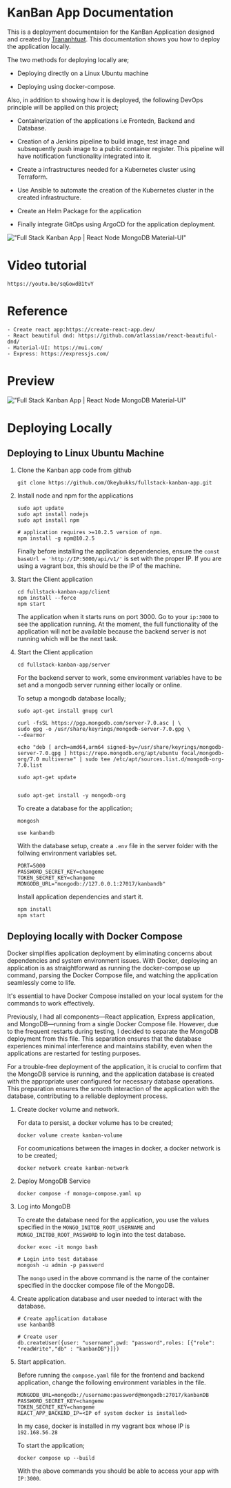 # KanBan App Documentation

This is a deployment documentaion for the KanBan Application designed and created by [Trananhtuat](https://github.com/trananhtuat). This documentation shows you how to deploy the application locally. 

The two methods for deploying locally are;

- Deploying directly on a Linux Ubuntu machine

- Deploying using docker-compose.

Also, in addition to showing how it is deployed, the following DevOps principle will be applied on this project;

- Containerization of the applications i.e Frontedn, Backend and Database.

- Creation of a Jenkins pipeline to build image, test image and subsequently push image to a public container register. This pipeline will have notification functionality integrated into it.

- Create a infrastructures needed for a Kubernetes cluster using Terraform.

- Use Ansible to automate the creation of the Kubernetes cluster in the created infrastructure.

- Create an Helm Package for the application

- Finally integrate GitOps using ArgoCD for the application deployment.

!["Full Stack Kanban App | React Node MongoDB Material-UI"](https://user-images.githubusercontent.com/67447840/177310317-3d9ad738-af83-4cc1-976a-c4a54c1033ff.png "Full Stack Kanban App | React Node MongoDB Material-UI")

# Video tutorial

    https://youtu.be/sqGowdB1tvY

# Reference

    - Create react app:https://create-react-app.dev/
    - React beautiful dnd: https://github.com/atlassian/react-beautiful-dnd/
    - Material-UI: https://mui.com/
    - Express: https://expressjs.com/

# Preview

!["Full Stack Kanban App | React Node MongoDB Material-UI"](https://user-images.githubusercontent.com/67447840/177310521-764f8ff7-5e3d-4644-ac0a-273cf83e48aa.gif "Full Stack Kanban App | React Node MongoDB Material-UI")

# Deploying Locally

## Deploying to Linux Ubuntu Machine
1. Clone the Kanban app code from github
    ```
    git clone https://github.com/Okeybukks/fullstack-kanban-app.git
    ```

2. Install node and npm for the applications
    ```
    sudo apt update
    sudo apt install nodejs
    sudo apt install npm
    
    # application requires >=10.2.5 version of npm.
    npm install -g npm@10.2.5

    ```

    Finally before installing the application dependencies, ensure the `const baseUrl = 'http://IP:5000/api/v1/'` is set with the proper IP. If you are using a vagrant box, this should be the IP of the machine.
3. Start the Client application
    ```
    cd fullstack-kanban-app/client
    npm install --force
    npm start
    ```

    The application when it starts runs on port 3000. Go to your `ip:3000` to see the application running. At the moment, the full functionality of the application will not be available because the backend server is not running which will be the next task.

4. Start the Client application
    ```
    cd fullstack-kanban-app/server
    ```
    For the backend server to work, some environment variables have to be set and a mongodb server running either locally or online.

    To setup a mongodb database locally;
    ```
    sudo apt-get install gnupg curl

    curl -fsSL https://pgp.mongodb.com/server-7.0.asc | \
   sudo gpg -o /usr/share/keyrings/mongodb-server-7.0.gpg \
   --dearmor

    echo "deb [ arch=amd64,arm64 signed-by=/usr/share/keyrings/mongodb-server-7.0.gpg ] https://repo.mongodb.org/apt/ubuntu focal/mongodb-org/7.0 multiverse" | sudo tee /etc/apt/sources.list.d/mongodb-org-7.0.list

    sudo apt-get update


    sudo apt-get install -y mongodb-org
    ```

    To create a database for the application;
    ```
    mongosh

    use kanbandb
    ```
    With the database setup, create a `.env` file in the server folder with the follwing environment variables set.
    ```
    PORT=5000
    PASSWORD_SECRET_KEY=changeme
    TOKEN_SECRET_KEY=changeme
    MONGODB_URL="mongodb://127.0.0.1:27017/kanbandb"
    ```

    Install application dependencies and start it.
    ```
    npm install
    npm start
    ```
## Deploying locally with Docker Compose

Docker simplifies application deployment by eliminating concerns about dependencies and system environment issues. With Docker, deploying an application is as straightforward as running the docker-compose up command, parsing the Docker Compose file, and watching the application seamlessly come to life.

It's essential to have Docker Compose installed on your local system for the commands to work effectively.

Previously, I had all components—React application, Express application, and MongoDB—running from a single Docker Compose file. However, due to the frequent restarts during testing, I decided to separate the MongoDB deployment from this file. This separation ensures that the database experiences minimal interference and maintains stability, even when the applications are restarted for testing purposes.

For a trouble-free deployment of the application, it is crucial to confirm that the MongoDB service is running, and the application database is created with the appropriate user configured for necessary database operations. This preparation ensures the smooth interaction of the application with the database, contributing to a reliable deployment process.

1. Create docker volume and network.

    For data to persist, a docker volume has to be created;
    ```
    docker volume create kanban-volume
    ```
    For coomunications between the images in docker, a docker network is to be created;
    ```
    docker network create kanban-network
    ```
2. Deploy MongoDB Service
    ```
    docker compose -f monogo-compose.yaml up
    ```
3. Log into MongoDB

    To create the database need for the application, you use the values specified in the `MONGO_INITDB_ROOT_USERNAME` and `MONGO_INITDB_ROOT_PASSWORD` to login into the test database. 
    ```
    docker exec -it mongo bash

    # Login into test database
    mongosh -u admin -p password
    ```
    The `mongo` used in the above command is the name of the container specified in the doccker compose file of the MongoDB.
4. Create application database and user needed to interact with the database.

    ```
    # Create application database
    use kanbanDB

    # Create user
    db.createUser({user: "username",pwd: "password",roles: [{"role": "readWrite","db" : "kanbanDB"}]})
    ```
5. Start application.
    
    Before running the `compose.yaml` file for the frontend and backend application, change the following environment variables in the file.
    ```
    MONGODB_URL=mongodb://username:password@mongodb:27017/kanbanDB
    PASSWORD_SECRET_KEY=changeme
    TOKEN_SECRET_KEY=changeme
    REACT_APP_BACKEND_IP=<IP of system docker is installed>
    ```
    In my case, docker is installed in my vagrant box whose IP is `192.168.56.28`

    To start the application;
    ```
    docker compose up --build
    ```

    With the above commands you should be able to access your app with `IP:3000`.
    

    
